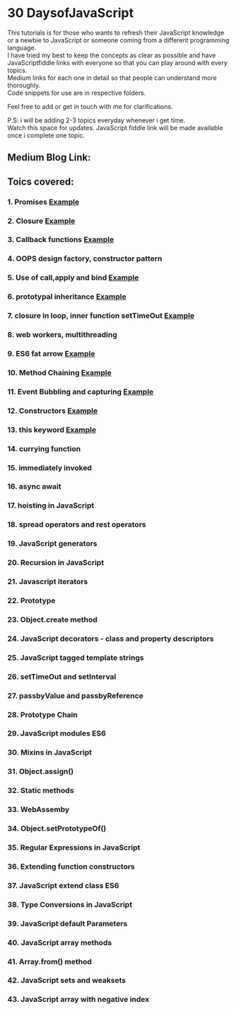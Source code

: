 # 30 DaysofJavaScript

This tutorials is for those who wants to refresh their JavaScript knowledge or a newbie to JavaScript or someone coming from a different programming language.<br>
I have tried my best to keep the concepts as clear as possible and have JavaScriptfiddle links with everyone so that you can play around with every topics.<br>
Medium links for each one in detail so that people can understand more thoroughly.<br>
Code snippets for use are in respective folders.<br>

Feel free to add or get in touch with me for clarifications.<br>

P.S: i will be adding 2-3 topics everyday whenever i get time.<br> Watch this space for updates. JavaScript fiddle link will be made available once i complete one topic.

## Medium Blog Link:


## Toics covered: 

### 1. Promises [Example](https://jsfiddle.net/rajrock38/fd65wvz7/)
### 2. Closure [Example](https://jsfiddle.net/rajrock38/zfxom78p/)
### 3. Callback functions [Example](https://jsfiddle.net/rajrock38/5qrba2nc/22/)
### 4. OOPS design factory, constructor pattern
### 5. Use of call,apply and bind [Example](https://jsfiddle.net/rajrock38/kuf1tdw9/20/)
### 6. prototypal inheritance [Example](https://jsfiddle.net/rajrock38/0tuf1pad/)
### 7. closure in loop, inner function setTimeOut [Example](https://jsfiddle.net/rajrock38/zfxom78p/)
### 8. web workers, multithreading
### 9. ES6 fat arrow [Example](https://jsfiddle.net/rajrock38/9atne0o7/)
### 10. Method Chaining [Example](https://jsfiddle.net/rajrock38/j7tva2qy/)
### 11. Event Bubbling and capturing [Example](https://jsfiddle.net/rajrock38/sgfbm4h8/)
### 12. Constructors [Example](https://jsfiddle.net/rajrock38/dwL2yt15/)
### 13. this keyword [Example](https://jsfiddle.net/rajrock38/z80mjksL/)
### 14. currying function
### 15. immediately invoked
### 16. async await
### 17. hoisting in JavaScript
### 18. spread operators and rest operators
### 19. JavaScript generators
### 20. Recursion in JavaScript
### 21. Javascript iterators
### 22. Prototype
### 23. Object.create method
### 24. JavaScript decorators - class and property descriptors
### 25. JavaScript tagged template strings
### 26. setTimeOut and setInterval
### 27. passbyValue and passbyReference
### 28. Prototype Chain
### 29. JavaScript modules ES6
### 30. Mixins in JavaScript
### 31. Object.assign()
### 32. Static methods
### 33. WebAssemby
### 34. Object.setPrototypeOf()
### 35. Regular Expressions in JavaScript
### 36. Extending function constructors
### 37. JavaScript extend class ES6
### 38. Type Conversions in JavaScript
### 39. JavaScript default Parameters
### 40. JavaScript array methods
### 41. Array.from() method
### 42. JavaScript sets and weaksets
### 43. JavaScript array with negative index

